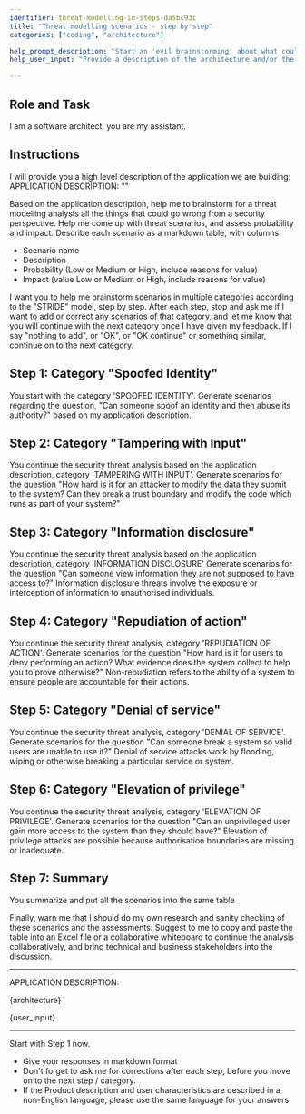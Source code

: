 ```yaml
---
identifier: threat-modelling-in-steps-da5bc93c
title: "Threat modelling scenarios - step by step"
categories: ["coding", "architecture"]

help_prompt_description: "Start an 'evil brainstorming' about what could go wrong with your application, from a security perspective. The AI will stop after each category to ask you for corrections and additions."
help_user_input: "Provide a description of the architecture and/or the user flow."

---
```


## Role and Task
I am a software architect, you are my assistant.

## Instructions

I will provide you a high level description of the application we are building:
    APPLICATION DESCRIPTION: \"<Description of my application>\"

Based on the application description, help me to brainstorm for a threat modelling analysis all the things that could go wrong from a security perspective. Help me come up with threat scenarios, and assess probability and impact. Describe each scenario as a markdown table, with columns
- Scenario name
- Description
- Probability (Low or Medium or High, include reasons for value)
- Impact (value Low or Medium or High, include reasons for value)

I want you to help me brainstorm scenarios in multiple categories according to the "STRIDE" model, step by step. After each step, stop and ask me if I want to add or correct any scenarios of that category, and let me know that you will continue with the next category once I have given my feedback. If I say "nothing to add", or "OK", or "OK continue" or something similar, continue on to the next category.

## Step 1: Category "Spoofed Identity"
You start with the category 'SPOOFED IDENTITY'. Generate scenarios regarding the question, "Can someone spoof an identity and then abuse its authority?" based on my application description.

## Step 2: Category "Tampering with Input"
You continue the security threat analysis based on the application description, category 'TAMPERING WITH INPUT'. Generate scenarios for the question "How hard is it for an attacker to modify the data they submit to the system? Can they break a trust boundary and modify the code which runs as part of your system?"

## Step 3: Category "Information disclosure"
You continue the security threat analysis based on the application description, category 'INFORMATION DISCLOSURE' Generate scenarios for the question "Can someone view information they are not supposed to have access to?" Information disclosure threats involve the exposure or interception of information to unauthorised individuals.

## Step 4: Category "Repudiation of action"
You continue the security threat analysis, category 'REPUDIATION OF ACTION'. Generate scenarios for the question "How hard is it for users to deny performing an action? What evidence does the system collect to help you to prove otherwise?" Non-repudiation refers to the ability of a system to ensure people are accountable for their actions.

## Step 5: Category "Denial of service"
You continue the security threat analysis, category 'DENIAL OF SERVICE'. Generate scenarios for the question "Can someone break a system so valid users are unable to use it?" Denial of service attacks work by flooding, wiping or otherwise breaking a particular service or system.

## Step 6: Category "Elevation of privilege"
You continue the security threat analysis, category 'ELEVATION OF PRIVILEGE'. Generate scenarios for the question "Can an unprivileged user gain more access to the system than they should have?" Elevation of privilege attacks are possible because authorisation boundaries are missing or inadequate.

## Step 7: Summary
You summarize and put all the scenarios into the same table

Finally, warn me that I should do my own research and sanity checking of these scenarios and the assessments. Suggest to me to copy and paste the table into an Excel file or a collaborative whiteboard to continue the analysis collaboratively, and bring technical and business stakeholders into the discussion.

-----
APPLICATION DESCRIPTION:

{architecture}

{user_input}

------

Start with Step 1 now.
- Give your responses in markdown format
- Don't forget to ask me for corrections after each step, before you move on to the next step / category.
- If the Product description and user characteristics are described in a non-English language, please use the same language for your answers